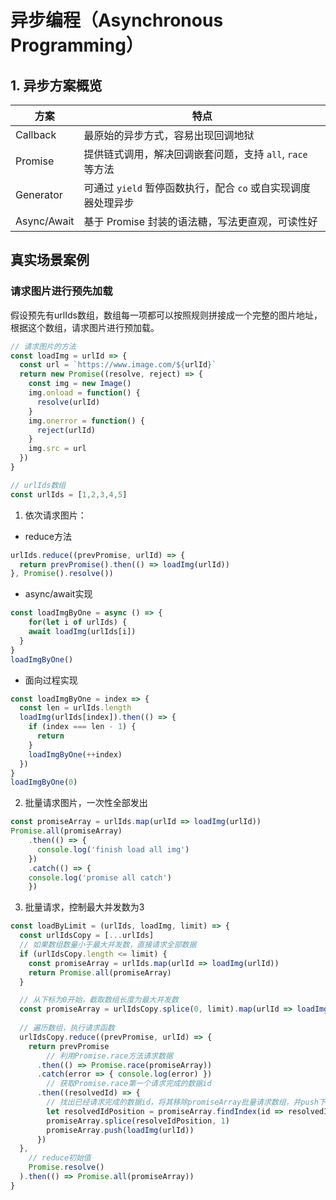 # 异步编程（Asynchronous Programming）

## 1. 异步方案概览

| 方案        | 特点                                                         |
| ----------- | ------------------------------------------------------------ |
| Callback    | 最原始的异步方式，容易出现回调地狱                           |
| Promise     | 提供链式调用，解决回调嵌套问题，支持 `all`, `race` 等方法    |
| Generator   | 可通过 `yield` 暂停函数执行，配合 `co` 或自实现调度器处理异步 |
| Async/Await | 基于 Promise 封装的语法糖，写法更直观，可读性好              |

## 真实场景案例

### 请求图片进行预先加载

​		假设预先有urlIds数组，数组每一项都可以按照规则拼接成一个完整的图片地址，根据这个数组，请求图片进行预加载。

```javascript
// 请求图片的方法
const loadImg = urlId => {
  const url = `https://www.image.com/${urlId}`
  return new Promise((resolve, reject) => {
    const img = new Image()
    img.onload = function() {
      resolve(urlId)
    }
    img.onerror = function() {
      reject(urlId)
    }
    img.src = url
  })
}

// urlIds数组
const urlIds = [1,2,3,4,5] 
```

1. 依次请求图片：

- reduce方法 

```javascript
urlIds.reduce((prevPromise, urlId) => {
  return prevPromise().then(() => loadImg(urlId))
}, Promise().resolve())
```

- async/await实现

```javascript
const loadImgByOne = async () => {
	for(let i of urlIds) {
    await loadImg(urlIds[i])
  }
}
loadImgByOne()
```

- 面向过程实现

```javascript
const loadImgByOne = index => {
  const len = urlIds.length
  loadImg(urlIds[index]).then(() => {
    if (index === len - 1) {
      return
    }
    loadImgByOne(++index)
  })
}
loadImgByOne(0)
```

2. 批量请求图片，一次性全部发出

```javascript
const promiseArray = urlIds.map(urlId => loadImg(urlId))
Promise.all(promiseArray)
	.then(() => {
	  console.log('finish load all img')
	})
	.catch(() => {
  	console.log('promise all catch')
	})
```

3. 批量请求，控制最大并发数为3

```javascript
const loadByLimit = (urlIds, loadImg, limit) => {
  const urlIdsCopy = [...urlIds]
  // 如果数组数量小于最大并发数，直接请求全部数据
  if (urlIdsCopy.length <= limit) {
    const promiseArray = urlIds.map(urlId => loadImg(urlId))
    return Promise.all(promiseArray)
  }

  // 从下标为0开始，截取数组长度为最大并发数
  const promiseArray = urlIdsCopy.splice(0, limit).map(urlId => loadImg(urlId))
  
  // 遍历数组，执行请求函数
  urlIdsCopy.reduce((prevPromise, urlId) => {
    return prevPromise
   		// 利用Promise.race方法请求数据
      .then(() => Promise.race(promiseArray))
      .catch(error => { console.log(error) })
    	// 获取Promise.race第一个请求完成的数据id
      .then((resolvedId) => {
      	// 找出已经请求完成的数据id，将其移除promiseArray批量请求数组，并push下一个新的urlId
        let resolvedIdPosition = promiseArray.findIndex(id => resolvedId === id)
        promiseArray.splice(resolveIdPosition, 1)
        promiseArray.push(loadImg(urlId))
      })
  },
   	// reduce初始值
    Promise.resolve()
  ).then(() => Promise.all(promiseArray))
}
```



